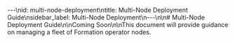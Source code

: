 ---\nid: multi-node-deployment\ntitle: Multi-Node Deployment Guide\nsidebar_label: Multi-Node Deployment\n---\n\n# Multi-Node Deployment Guide\n\nComing Soon\n\nThis document will provide guidance on managing a fleet of Formation operator nodes.
